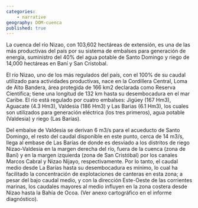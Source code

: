```yaml
---
categories: 
    - narrative
geography: DOM-cuenca
published: true
---
```


La cuenca del río Nizao, con 103,602 hectáreas de extensión, es una de las más productivas del país por su sistema de embalses para generación de energía, suministro del 40% del agua potable de Santo Domingo y riego de 14,000 hectáreas en Baní y San Cristobal. 

El río Nizao, uno de los más regulados del país, con el 100% de su caudal utilizado para actividades productivas, nace en la Cordillera Central, Loma de Alto Bandera, área protegida de 166 km2 declarada como Reserva Científica; tiene una longitud de 132 km hasta su desembocadura en el mar Caribe. El río está regulado por cuatro embalses: Jigüey (167 Hm3), Aguacate (4.3 Hm3), Valdesia (186 Hm3) y Las Barias (6.1 Hm3), los cuales son utilizados para generación eléctrica (los tres primeros), agua potable (Valdesia) y riego (Las Barías).  

Del embalse de Valdesia se derivan 6 m3/s para el acueducto de Santo Domingo, el resto del caudal disponible en este punto, cerca de 14 m3/s, llega al embase de Las Barías de donde es desviado a los distritos de riego Nizao-Valdesia en la margen derecha del río, fuera de la cuenca (zona de Baní) y en la margen izquierda (zona de San Cristóbal) por los canales Marcos Cabral y Nizao Nijayo, respectivamente. Por lo tanto, el caudal medio desde La Barías hasta su desembocadura es mínimo, lo cual ha facilitado la concentración de explotaciones de canteras en esta zona; a pesar del bajo caudal medio, y con la dirección Este-Oeste de las corrientes marinas, los caudales mayores al medio influyen en la zona costera desde Nizao hasta la Bahía de Ocoa. (Ver anexo cartográfico en el informe diagnóstico).